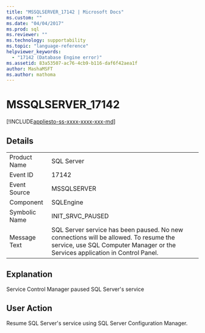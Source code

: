 ```yaml
---
title: "MSSQLSERVER_17142 | Microsoft Docs"
ms.custom: ""
ms.date: "04/04/2017"
ms.prod: sql
ms.reviewer: ""
ms.technology: supportability
ms.topic: "language-reference"
helpviewer_keywords: 
  - "17142 (Database Engine error)"
ms.assetid: 83a53507-ac76-4cb9-b116-daf6f42aea1f
author: MashaMSFT
ms.author: mathoma
---
```

# MSSQLSERVER_17142
[!INCLUDE[appliesto-ss-xxxx-xxxx-xxx-md](../../includes/appliesto-ss-xxxx-xxxx-xxx-md.md)]
  
## Details  
  
|||  
|-|-|  
|Product Name|SQL Server|  
|Event ID|17142|  
|Event Source|MSSQLSERVER|  
|Component|SQLEngine|  
|Symbolic Name|INIT_SRVC_PAUSED|  
|Message Text|SQL Server service has been paused. No new connections will be allowed. To resume the service, use SQL Computer Manager or the Services application in Control Panel.|  
  
## Explanation  
Service Control Manager paused SQL Server's service  
  
## User Action  
Resume SQL Server's service using SQL Server Configuration Manager.  
  
